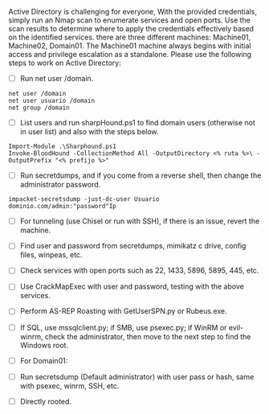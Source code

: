 Active Directory is challenging for everyone, With the provided credentials, simply run an Nmap scan to enumerate services and open ports. Use the scan results to determine where to apply the credentials effectively based on the identified services. there are three different machines: Machine01, Machine02, Domain01. The Machine01 machine always begins with initial access and privilege escalation as a standalone. Please use the following steps to work on Active Directory:


- [ ] Run net user /domain.

```
net user /domain
net user usuario /domain
net group /domain
```

- [ ] List users and run sharpHound.ps1 to find domain users (otherwise not in user list) and also with the steps below.

```
Import-Module .\Sharphound.ps1
Invoke-BloodHound -CollectionMethod All -OutputDirectory <% ruta %>\ -OutputPrefix "<% prefijo %>"
```

- [ ] Run secretdumps, and if you come from a reverse shell, then change the administrator password.

```
impacket-secretsdump -just-dc-user Usuario dominio.com/admin:"password"Ip
```

- [ ] For tunneling (use Chisel or run with SSH), if there is an issue, revert the machine.

- [ ] Find user and password from secretdumps, mimikatz c drive, config files, winpeas, etc.

- [ ] Check services with open ports such as 22, 1433, 5896, 5895, 445, etc.

- [ ] Use CrackMapExec with user and password, testing with the above services.

- [ ] Perform AS-REP Roasting with GetUserSPN.py or Rubeus.exe.

- [ ] If SQL, use mssqlclient.py; if SMB, use psexec.py; if WinRM or evil-winrm, check the administrator, then move to the next step to find the Windows root.

- [ ] For Domain01:

- [ ] Run secretsdump (Default administrator) with user pass or hash, same with psexec, winrm, SSH, etc.

- [ ] Directly rooted.